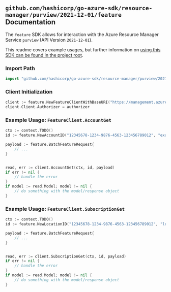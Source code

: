 
## `github.com/hashicorp/go-azure-sdk/resource-manager/purview/2021-12-01/feature` Documentation

The `feature` SDK allows for interaction with the Azure Resource Manager Service `purview` (API Version `2021-12-01`).

This readme covers example usages, but further information on [using this SDK can be found in the project root](https://github.com/hashicorp/go-azure-sdk/tree/main/docs).

### Import Path

```go
import "github.com/hashicorp/go-azure-sdk/resource-manager/purview/2021-12-01/feature"
```


### Client Initialization

```go
client := feature.NewFeatureClientWithBaseURI("https://management.azure.com")
client.Client.Authorizer = authorizer
```


### Example Usage: `FeatureClient.AccountGet`

```go
ctx := context.TODO()
id := feature.NewAccountID("12345678-1234-9876-4563-123456789012", "example-resource-group", "accountValue")

payload := feature.BatchFeatureRequest{
	// ...
}


read, err := client.AccountGet(ctx, id, payload)
if err != nil {
	// handle the error
}
if model := read.Model; model != nil {
	// do something with the model/response object
}
```


### Example Usage: `FeatureClient.SubscriptionGet`

```go
ctx := context.TODO()
id := feature.NewLocationID("12345678-1234-9876-4563-123456789012", "locationValue")

payload := feature.BatchFeatureRequest{
	// ...
}


read, err := client.SubscriptionGet(ctx, id, payload)
if err != nil {
	// handle the error
}
if model := read.Model; model != nil {
	// do something with the model/response object
}
```
